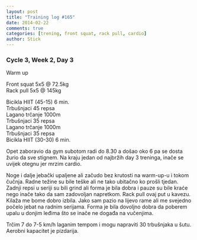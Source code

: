 ```yaml
---
layout: post
title: "Training log #165"
date: 2014-02-22
comments: true
categories: [trening, front squat, rack pull, cardio]
author: Stick
---
```


### Cycle 3, Week 2, Day 3  

Warm up

Front squat 5x5 @ 72.5kg  
Rack pull 5x5 @ 145kg  

Bicikla HIIT (45-15) 6 min.    
Trbušnjaci 45 repsa    
Lagano trčanje 1000m   
Trbušnjaci 35 repsa  
Lagano trčanje 1000m  
Trbušnjaci 35 repsa  
Bicikla HIIT (30-30) 6 min.  

Opet zaboravio da gym subotom radi do 8.30 a došao oko 6 pa se dosta žurio da sve stignem. Na kraju jedan od najbržih day 3 treninga, inače se uvijek otegnu jer mrzim cardio.

Noge i dalje jebački upaljene ali začudo bez krutosti na warm-up-u i tokom čučnja. Radne težine su bile teške ali ne tako ubitačno ko prošli tjedan. Zadnji repsi u seriji su bili grind ali forma je bila dobra i pauze su bile kraće nego inače tako da sam zadovoljan napretkom. Rack pull ovaj put u kavezu. Kilaža me bome dobro izbila. Jako sam pazio na lijevo rame ali me svejedno počelo jebat na radnim serijama. Forma je bila dovoljno dobra da poberem upalu u donjim leđima što se inače ne događa na vučenjima.

Trčim 7 do 7-5 km/h laganim tempom i mogu napraviti 30 trbušnjaka u šutu. Aerobni kapacitet je pizdarija.